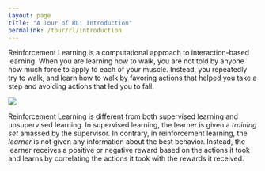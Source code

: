 ```yaml
---
layout: page
title: "A Tour of RL: Introduction"
permalink: /tour/rl/introduction
---
```


Reinforcement Learning is a computational approach to interaction-based learning. When you are learning how to walk, you are not told by anyone how much force to apply to each of your muscle. Instead, you repeatedly try to walk, and learn how to walk by favoring actions that helped you take a step and avoiding actions that led you to fall.

![](osim-rl.gif)

Reinforcement Learning is different from both supervised learning and unsupervised learning. In supervised learning, the learner is given a *training set* amassed by the supervisor. In contrary, in reinforcement learning, the *learner* is not given any information about the best behavior. Instead, the learner receives a positive or negative reward based on the actions it took and learns by correlating the actions it took with the rewards it received.